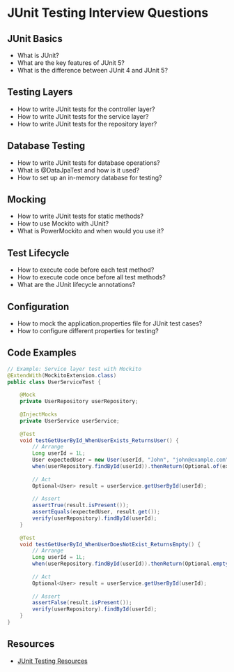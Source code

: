 # JUnit Testing Interview Questions

## JUnit Basics

- What is JUnit?
- What are the key features of JUnit 5?
- What is the difference between JUnit 4 and JUnit 5?

## Testing Layers

- How to write JUnit tests for the controller layer?
- How to write JUnit tests for the service layer?
- How to write JUnit tests for the repository layer?

## Database Testing

- How to write JUnit tests for database operations?
- What is @DataJpaTest and how is it used?
- How to set up an in-memory database for testing?

## Mocking

- How to write JUnit tests for static methods?
- How to use Mockito with JUnit?
- What is PowerMockito and when would you use it?

## Test Lifecycle

- How to execute code before each test method?
- How to execute code once before all test methods?
- What are the JUnit lifecycle annotations?

## Configuration

- How to mock the application.properties file for JUnit test cases?
- How to configure different properties for testing?

## Code Examples

```java
// Example: Service layer test with Mockito
@ExtendWith(MockitoExtension.class)
public class UserServiceTest {
    
    @Mock
    private UserRepository userRepository;
    
    @InjectMocks
    private UserService userService;
    
    @Test
    void testGetUserById_WhenUserExists_ReturnsUser() {
        // Arrange
        Long userId = 1L;
        User expectedUser = new User(userId, "John", "john@example.com");
        when(userRepository.findById(userId)).thenReturn(Optional.of(expectedUser));
        
        // Act
        Optional<User> result = userService.getUserById(userId);
        
        // Assert
        assertTrue(result.isPresent());
        assertEquals(expectedUser, result.get());
        verify(userRepository).findById(userId);
    }
    
    @Test
    void testGetUserById_WhenUserDoesNotExist_ReturnsEmpty() {
        // Arrange
        Long userId = 1L;
        when(userRepository.findById(userId)).thenReturn(Optional.empty());
        
        // Act
        Optional<User> result = userService.getUserById(userId);
        
        // Assert
        assertFalse(result.isPresent());
        verify(userRepository).findById(userId);
    }
}
```

## Resources

- [JUnit Testing Resources](https://drive.google.com/drive/u/1/folders/1w08LbwRgl0S92aQ7XR3vLkTbWqDmYP7f)